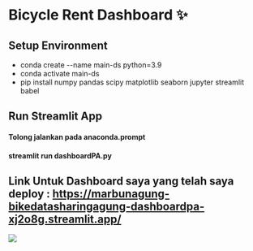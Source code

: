 # Bicycle Rent Dashboard ✨

## Setup Environment

- conda create --name main-ds python=3.9
- conda activate main-ds
- pip install numpy pandas scipy matplotlib seaborn jupyter streamlit babel


## Run Streamlit App

#### Tolong jalankan pada anaconda.prompt
#### streamlit run dashboardPA.py


## Link Untuk Dashboard saya yang telah saya deploy : https://marbunagung-bikedatasharingagung-dashboardpa-xj2o8g.streamlit.app/


<img src="tampilandashboard.png">